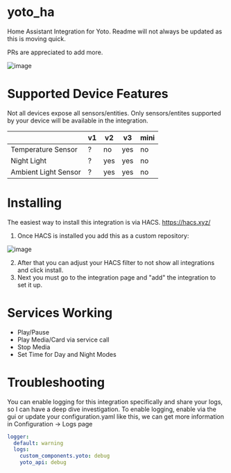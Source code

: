# yoto_ha

Home Assistant Integration for Yoto. Readme will not always be updated as this is moving quick.

PRs are appreciated to add more.

![image](https://github.com/cdnninja/yoto_ha/assets/6373468/182ef4c8-d8af-406a-b749-bc77b62d717e)

# Supported Device Features

Not all devices expose all sensors/entities. Only sensors/entites supported by your device will be available in the integration.

|                      | v1 | v2  | v3  | mini |
|----------------------|----|-----|-----|------|
| Temperature Sensor   | ?  | no  | yes | no   |
| Night Light          | ?  | yes | yes | no   |
| Ambient Light Sensor | ?  | yes | yes | no   |

# Installing

The easiest way to install this integration is via HACS. https://hacs.xyz/

1. Once HACS is installed you add this as a custom repository:

![image](https://github.com/cdnninja/yoto_ha/assets/6373468/7aab0d92-f899-4c21-b51a-d6a5804d04fc)

2. After that you can adjust your HACS filter to not show all integrations and click install.
3. Next you must go to the integration page and "add" the integration to set it up.

# Services Working

- Play/Pause
- Play Media/Card via service call
- Stop Media
- Set Time for Day and Night Modes

# Troubleshooting

You can enable logging for this integration specifically and share your logs, so I can have a deep dive investigation. To enable logging, enable via the gui or update your configuration.yaml like this, we can get more information in Configuration -> Logs page

```yaml config
logger:
  default: warning
  logs:
    custom_components.yoto: debug
    yoto_api: debug
```
